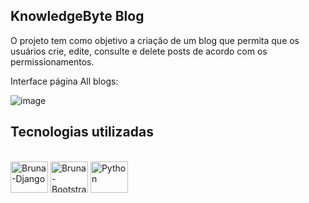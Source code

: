 ## KnowledgeByte Blog

O projeto tem como objetivo a criação de um blog que permita que os usuários crie, edite, consulte e delete posts de acordo com os permissionamentos.
<br>

Interface página All blogs:

![image](https://github.com/user-attachments/assets/5a44edfc-7ab1-4976-a5aa-c86629450f5c)


## Tecnologias utilizadas

<div style="display: inline_block"><br>  
  <img align="center" alt="Bruna-Django" height="50" width="60" src="https://cdn.jsdelivr.net/gh/devicons/devicon@latest/icons/django/django-plain-wordmark.svg" />
  <img align="center" alt="Bruna-Bootstrap" height="50" width="60" src="https://cdn.jsdelivr.net/gh/devicons/devicon@latest/icons/bootstrap/bootstrap-original-wordmark.svg" /> 
  <img align="center" alt="Python" height="50" width="60" src="https://cdn.jsdelivr.net/gh/devicons/devicon@latest/icons/python/python-original-wordmark.svg" />   
</div>





